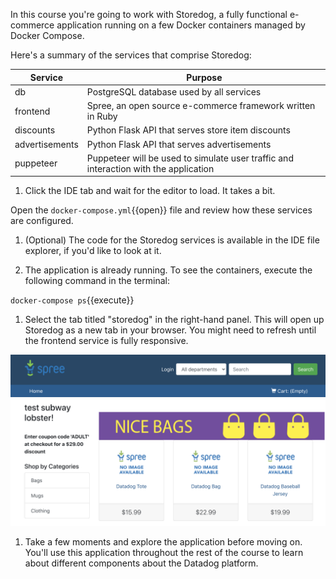 In this course you're going to work with Storedog, a fully functional e-commerce application running on a few Docker containers managed by Docker Compose.

Here's a summary of the services that comprise Storedog:

| Service        | Purpose                                                                              |
| -------------- | ------------------------------------------------------------------------------------ |
| db             | PostgreSQL database used by all services                                             |
| frontend       | Spree, an open source e-commerce framework written in Ruby                           |
| discounts      | Python Flask API that serves store item discounts                                    |
| advertisements | Python Flask API that serves advertisements                                          |
| puppeteer      | Puppeteer will be used to simulate user traffic and interaction with the application |

1. Click the IDE tab and wait for the editor to load. It takes a bit.

  Open the `docker-compose.yml`{{open}} file and review how these services are configured.

1. (Optional) The code for the Storedog services is available in the IDE file explorer, if you'd like to look at it.

1. The application is already running. To see the containers, execute the following command in the terminal:

  `docker-compose ps`{{execute}}

1. Select the tab titled "storedog" in the right-hand panel. This will open up Storedog as a new tab in your browser. You might need to refresh until the frontend service is fully responsive.

  ![Storedog homepage](./assets/storedog_screenshot.png)

1. Take a few moments and explore the application before moving on. You'll use this application throughout the rest of the course to learn about different components about the Datadog platform.

